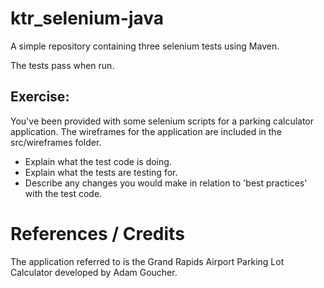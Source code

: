 # ktr_selenium-java
A simple repository containing three selenium tests using Maven.

The tests pass when run.

## Exercise:
You've been provided with some selenium scripts for a parking calculator application.
The wireframes for the application are included in the src/wireframes folder.
- Explain what the test code is doing.
- Explain what the tests are testing for.
- Describe any changes you would make in relation to 'best practices' with the test code.

# References / Credits
The application referred to is the Grand Rapids Airport Parking Lot Calculator developed by Adam Goucher.
